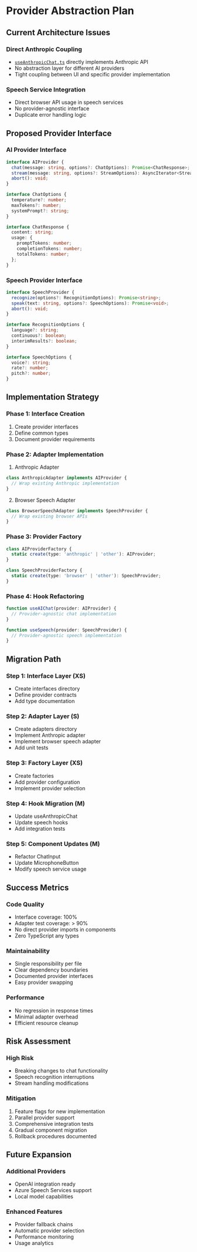 # Provider Abstraction Plan

## Current Architecture Issues

### Direct Anthropic Coupling
- [`useAnthropicChat.ts`](humanityzero/src/hooks/useAnthropicChat.ts) directly implements Anthropic API
- No abstraction layer for different AI providers
- Tight coupling between UI and specific provider implementation

### Speech Service Integration
- Direct browser API usage in speech services
- No provider-agnostic interface
- Duplicate error handling logic

## Proposed Provider Interface

### AI Provider Interface
```typescript
interface AIProvider {
  chat(message: string, options?: ChatOptions): Promise<ChatResponse>;
  stream(message: string, options?: StreamOptions): AsyncIterator<StreamChunk>;
  abort(): void;
}

interface ChatOptions {
  temperature?: number;
  maxTokens?: number;
  systemPrompt?: string;
}

interface ChatResponse {
  content: string;
  usage: {
    promptTokens: number;
    completionTokens: number;
    totalTokens: number;
  };
}
```

### Speech Provider Interface
```typescript
interface SpeechProvider {
  recognize(options?: RecognitionOptions): Promise<string>;
  speak(text: string, options?: SpeechOptions): Promise<void>;
  abort(): void;
}

interface RecognitionOptions {
  language?: string;
  continuous?: boolean;
  interimResults?: boolean;
}

interface SpeechOptions {
  voice?: string;
  rate?: number;
  pitch?: number;
}
```

## Implementation Strategy

### Phase 1: Interface Creation
1. Create provider interfaces
2. Define common types
3. Document provider requirements

### Phase 2: Adapter Implementation
1. Anthropic Adapter
```typescript
class AnthropicAdapter implements AIProvider {
  // Wrap existing Anthropic implementation
}
```

2. Browser Speech Adapter
```typescript
class BrowserSpeechAdapter implements SpeechProvider {
  // Wrap existing browser APIs
}
```

### Phase 3: Provider Factory
```typescript
class AIProviderFactory {
  static create(type: 'anthropic' | 'other'): AIProvider;
}

class SpeechProviderFactory {
  static create(type: 'browser' | 'other'): SpeechProvider;
}
```

### Phase 4: Hook Refactoring
```typescript
function useAIChat(provider: AIProvider) {
  // Provider-agnostic chat implementation
}

function useSpeech(provider: SpeechProvider) {
  // Provider-agnostic speech implementation
}
```

## Migration Path

### Step 1: Interface Layer (XS)
- Create interfaces directory
- Define provider contracts
- Add type documentation

### Step 2: Adapter Layer (S)
- Create adapters directory
- Implement Anthropic adapter
- Implement browser speech adapter
- Add unit tests

### Step 3: Factory Layer (XS)
- Create factories
- Add provider configuration
- Implement provider selection

### Step 4: Hook Migration (M)
- Update useAnthropicChat
- Update speech hooks
- Add integration tests

### Step 5: Component Updates (M)
- Refactor ChatInput
- Update MicrophoneButton
- Modify speech service usage

## Success Metrics

### Code Quality
- Interface coverage: 100%
- Adapter test coverage: > 90%
- No direct provider imports in components
- Zero TypeScript any types

### Maintainability
- Single responsibility per file
- Clear dependency boundaries
- Documented provider interfaces
- Easy provider swapping

### Performance
- No regression in response times
- Minimal adapter overhead
- Efficient resource cleanup

## Risk Assessment

### High Risk
- Breaking changes to chat functionality
- Speech recognition interruptions
- Stream handling modifications

### Mitigation
1. Feature flags for new implementation
2. Parallel provider support
3. Comprehensive integration tests
4. Gradual component migration
5. Rollback procedures documented

## Future Expansion

### Additional Providers
- OpenAI integration ready
- Azure Speech Services support
- Local model capabilities

### Enhanced Features
- Provider fallback chains
- Automatic provider selection
- Performance monitoring
- Usage analytics